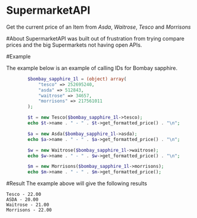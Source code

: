 # SupermarketAPI
Get the current price of an Item from *Asda*, *Waitrose*, *Tesco* and *Morrisons*

#About
SupermarketAPI was built out of frustration from trying compare prices and the big Supermarkets not having open APIs.

#Example

The example below is an example of calling IDs for Bombay sapphire.

```php
        $bombay_sapphire_1l = (object) array(
            "tesco" => 252695240,
            "asda" => 512843,
            "waitrose" => 34657,
            "morrisons" => 217561011
        );

        $t = new Tesco($bombay_sapphire_1l->tesco);
        echo $t->name . " - " . $t->get_formatted_price() . "\n";

        $a = new Asda($bombay_sapphire_1l->asda);
        echo $a->name . " - " . $a->get_formatted_price() . "\n";

        $w = new Waitrose($bombay_sapphire_1l->waitrose);
        echo $w->name . " - " . $w->get_formatted_price() . "\n";

        $m = new Morrisons($bombay_sapphire_1l->morrisons);
        echo $m->name . " - " . $m->get_formatted_price();
```
#Result
The example above will give the following results
```raw
Tesco - 22.00
ASDA - 20.00
Waitrose - 21.00
Morrisons - 22.00
```
